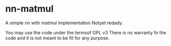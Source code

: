 
# nn-matmul
A simple nn with matmul implementation
Notyet redady.

You may use the code under the termsof GPL v3
There is no warranty fo the code and it 
is not meant to be fit for any purpose.
